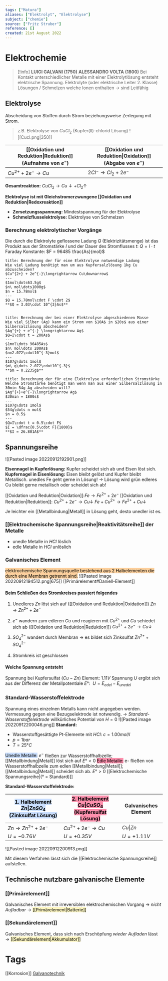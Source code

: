 ```yaml
---
tags: ["Matura"]
aliases: ["Elektrolyt", "Elektrolyse"]
subject: ["chemie"]
source: ["Fritz Struber"]
reference: []
created: 21st August 2022
---
```

# Elektrochemie

> [!info] **LUIGI GALVANI (1750)**
>**ALESSANDRO VOLTA (1800)**
>Bei Kontakt unterschiedlicher Metalle mit einer Elektrolytlösung entsteht elektrische Spannung.
>Elektrolyte (oder elektrische Leiter 2. Klasse) Lösungen / Schmelzen welche Ionen enthalten
>$\rightarrow$ sind Leitfähig

## Elektrolyse
Abscheidung von Stoffen durch Strom beziehungsweise Zerlegung mit Strom.

> z.B. Elektrolyse von $CuCl_{2}$ (Kupfer(II)-chlorid Lösung)
>![[Cucl.png|350]]


| [[Oxidation und Reduktion\|Reduktion]] (Aufnahme von $e^{-}$) | [[Oxidation und Reduktion\|Oxidation]] (Abgabe von $e^{-}$) |
| ---------------------------------------------------------------------------- | -------------------------------------------------------------------------- |
| $Cu^{2+}+2e^{-}\longrightarrow Cu$                                           | $2Cl^{-}\longrightarrow Cl_{2}+2e^{-}$                                                                           |

**Gesamtreaktion:** $CuCl_{2}\longrightarrow Cu\downarrow+Cl_{2}\uparrow$

**Elektrolyse ist mit Gleichstromerzwungene [[Oxidation und Reduktion|Redoxreaktion]]**
- **Zersetzungsspannung:** Mindestspannung für der Elektrolyse
- **Schmelzflusselektrolyse:** Elektrolyse von Schmelzen

### Berechnung elektrolytischer Vorgänge
Die durch die Elektrolyte geflossene Ladung $Q$ (Elektrizitätsmenge) ist das Produkt aus der Stromstärke $I$ und der Dauer des Stromflusses $t$:
$Q=I\cdot t$
Faraday Konstante: $F = 96485 \frac{As}{mol}$

```ad-example
title: Berechnung der für eine Elektrolyse notwendige Ladung
Wie viel Ladung benötigt man um aus Kupfersalzlösung 1kg Cu abzuscheiden?
$Cu^{2+} + 2e^{-}\longrightarrow Cu\downarrow$
---
$1mol\dots63.5g$
$n\ mol\dots1000g$
$n = 15.78mol$
---
$Q = 15.78mol\cdot F \cdot 2$
**$Q = 3.03\cdot 10^{3}As$**


```

```ad-example
title: Berechnung der bei einer Elektrolyse abgeschiedenen Masse
Wie viel Silber (Ag) kann ein Strom von $10A$ in $20s$ aus einer Silbersalzlösung abscheiden?
$Ag^{+} + e^{-} \longrightarrow Ag$
$Q=I\cdot t = 200As$
---
$1mol\dots 96485As$
$n\ mol\dots 200As$
$n=2.072\cdot10^{-3}mol$
---
$107g\dots 1mol$
$m\ g\dots 2.072\cdot10^{-3}$
**$m = 0.2235g$**

```

```ad-example
title: Berechnung der für eine Elektrolyse erforderlichen Stromstärke
Welche Stromstärke benötigt man wenn man aus einer Silbersalzlösung in 30min 54g Ag abscheiden will?
$Ag^{+}+e^{-}\longrightarrow Ag$
$30min = 1800s$
---
$107g\dots 1mol$
$54g\dots n mol$
$n = 0.5$
---
$Q=I\cdot t = 0.5\cdot F$
$I = \dfrac{0.5\cdot F}{1800}$
**$I = 26.801A$**

```


## Spannungsreihe
![[Pasted image 20220912192901.png]]

**Eisennagel in Kupferlösung:** Kupfer scheidet sich ab und Eisen löst sich.
**Kupfernagel in Eisenlösung:** Eisen bleibt gelöst und Kupfer bleibt Metallisch.
unedles Fe geht gerne in Lösung! → Lösung wird grün 
edleres Cu bleibt gerne metallisch oder scheidet sich ab!

[[Oxidation und Reduktion|Oxidation]]:$Fe \longrightarrow Fe^{2+} + 2e^{-}$ 
[[Oxidation und Reduktion|Reduktion]]: $Cu^{2+} + 2e^{-} \longrightarrow Cu\downarrow$ 
$Fe + Cu^{2+} \longrightarrow Fe^{2+} + Cu\downarrow$

Je leichter ein [[Metallbindung|Metall]] in Lösung geht, desto unedler ist es.
### [[Elektrochemische Spannungsreihe|Reaktivitätsreihe]] der Metalle
- unedle Metalle in $HCl$ löslich
- edle Metalle in $HCl$ unlöslich
### Galvanisches Element
<mark style="background: #FFB86CA6;">elektrochemische Spannungsquelle bestehend aus 2 Halbelementen die durch eine Membran getrennt sind.</mark> 
![[Pasted image 20220912194512.png|675]]
[[Primärelement#Daniell-Element]]

#### Beim Schließen des Stromkreises passiert folgendes
1. Unedleres $Zn$ löst sich auf ([[Oxidation und Reduktion|Oxidation]])
   $Zn\longrightarrow Zn^{2+}+2e^{-}$
   
2. $e^{-}$ wandern zum edleren $Cu$ und reagieren mit $Cu^{2+}$ und $Cu$ schiedet sich ab ([[Oxidation und Reduktion|Reduktion]])
   $Cu^{2+}+2e^{-}\longrightarrow Cu\downarrow$
   
3. $SO_{4}^{2-}$ wandert durch Membran $\rightarrow$ es bildet sich Zinksulfat
   $Zn^{2+} + SO_{4}^{2-}$
   
4. Stromkreis ist geschlossen

#### Welche Spannung entsteht
Spannung bei Kupfersulfat ($Cu-Zn$) Element: $1.11V$
Spannung $U$ ergibt sich aus der Differenz der Metallpotentiale $E°$:  $U = E_{edel} - E_{unedel}$

### Standard-Wasserstoffelektrode
Spannung eines einzelnen Metalls kann nicht angegeben werden.
Vermessung gegen eine Bezugselektrode ist notwendig. 
$\rightarrow$ *Standard-Wasserstoffelektrode* willkürliches Potential von $H = 0$
![[Pasted image 20220912200046.png]]
**Standard:** 
- Wasserstoffgesättigte Pt-Elemente mit $HCl$: $c = 1.00 mol/l$
- $p = 1 bar$ 
- $T = 25°C$

<mark style="background: #ADCCFFA6;">Unedle Metalle:</mark> $e^{-}$ fließen zur Wasserstoffhalbzelle; [[Metallbindung|Metall]] löst sich auf $E° < 0$
<mark style="background: #FF5582A6;">Edle Metalle:</mark> e- fließen von Wasserstoffhalbzelle zum edlen [[Metallbindung|Metall]]; [[Metallbindung|Metall]] scheidet sich ab. $E° > 0$
[[Elektrochemische Spannungsreihe|(° = Standard)]]

**Standard-Wasserstoffelektrode:**

| <mark style="background: #ADCCFFA6;">1. Halbelement $Zn\|ZnSO_{4}$ (Zinksulfat Lösung)</mark> | <mark style="background: #FF5582A6;">2. Halbelement $Cu\|CuSO_{4}$ (Kupfersulfat Lösung)</mark> | **Galvanisches Element** |
| --------------------------------------------------------------------------------------------- | ----------------------------------------------------------------------------------------------- | ------------------------ |
| $Zn \longrightarrow Zn^{2+} + 2e^{-}$                                                         | $Cu^{2+} + 2e^{-} \longrightarrow Cu$                                                           | $Cu\|Zn$                 |
| $U = -0.76V$                                                                                  | $U = +0.35V$                                                                                    | $U = +1.11V$             | 

![[Pasted image 20220912200913.png]]

Mit diesem Verfahren lässt sich die [[Elektrochemische Spannungsreihe]] aufstellen.

## Technische nutzbare galvanische Elemente
### [[Primärelement]]
Galvanisches Element mit irreversiblen elektrochemischen Vorgang $\rightarrow$ *nicht Aufladbar* $\rightarrow$ <mark style="background: #FFF3A3A6;">[[Primärelement|Batterie]] </mark> 
### [[Sekundärelement]]
Galvanisches Element, dass sich nach Erschöpfung *wieder Aufladen* lässt $\rightarrow$  <mark style="background: #FFF3A3A6;">[[Sekundärelement|Akkumulator]]</mark> 

# Tags

[[Korrosion]]
[Galvanotechnik](https://de.wikipedia.org/wiki/Galvanotechnik)


